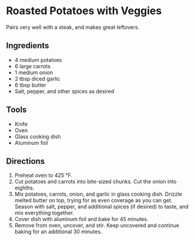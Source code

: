 # Roasted Potatoes with Veggies

Pairs very well with a steak, and makes great leftovers.



## Ingredients

- 4 medium potatoes
- 6 large carrots
- 1 medium onion
- 2 tbsp diced garlic
- 6 tbsp butter
- Salt, pepper, and other spices as desired



## Tools

- Knife
- Oven
- Glass cooking dish
- Aluminum foil



## Directions

1. Preheat oven to 425 &deg;F.
1. Cut potatoes and carrots into bite-sized chunks. Cut the onion into eighths.
1. Mix potatoes, carrots, onion, and garlic in glass cooking dish. Drizzle melted butter on top, trying for as even coverage as you can get. Season with salt, pepper, and additional spices (if desired) to taste, and mix everything together.
1. Cover dish with aluminum foil and bake for 45 minutes.
1. Remove from oven, uncover, and stir. Keep uncovered and continue baking for an additional 30 minutes.
